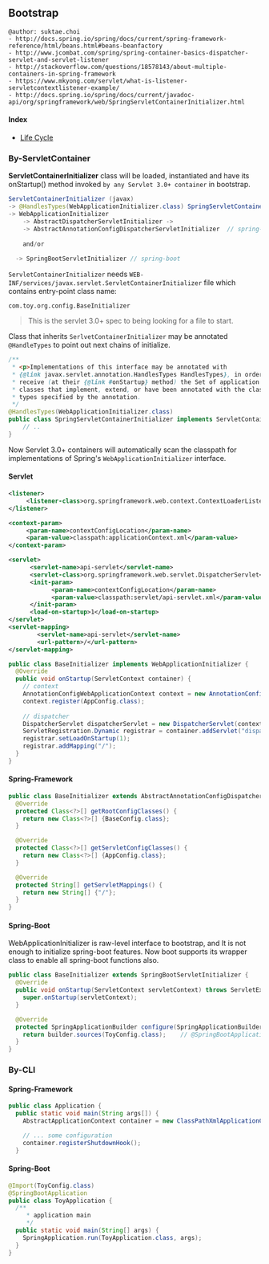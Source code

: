 ## Bootstrap

```
@author: suktae.choi
- http://docs.spring.io/spring/docs/current/spring-framework-reference/html/beans.html#beans-beanfactory
- http://www.jcombat.com/spring/spring-container-basics-dispatcher-servlet-and-servlet-listener
- http://stackoverflow.com/questions/18578143/about-multiple-containers-in-spring-framework
- https://www.mkyong.com/servlet/what-is-listener-servletcontextlistener-example/
- http://docs.spring.io/spring/docs/current/javadoc-api/org/springframework/web/SpringServletContainerInitializer.html
```

#### Index

- [Life Cycle](life-cycle)

### By-ServletContainer
**ServletContainerInitializer** class will be loaded, instantiated and have its onStartup() method invoked `by any Servlet 3.0+ container` in bootstrap.

```java
ServletContainerInitializer (javax) 
-> @HandlesTypes(WebApplicationInitializer.class) SpringServletContainerInitializer (spring)
-> WebApplicationInitializer
	-> AbstractDispatcherServletInitializer ->
	-> AbstractAnnotationConfigDispatcherServletInitializer	 // spring-framework
	
	and/or
	
  -> SpringBootServletInitializer // spring-boot
```

`ServletContainerInitializer` needs `WEB-INF/services/javax.servlet.ServletContainerInitializer` file which contains entry-point class name:

```properties
com.toy.org.config.BaseInitializer
```

> This is the servlet 3.0+ spec to being looking for a file to start.

Class that inherits `SerlvetContainerInitializer` may be annotated `@HandleTypes` to point out next chains of initialize.

```java
/**
 * <p>Implementations of this interface may be annotated with
 * {@link javax.servlet.annotation.HandlesTypes HandlesTypes}, in order to
 * receive (at their {@link #onStartup} method) the Set of application
 * classes that implement, extend, or have been annotated with the class
 * types specified by the annotation.
 */
@HandlesTypes(WebApplicationInitializer.class)
public class SpringServletContainerInitializer implements ServletContainerInitializer {
	// ..
}
```

Now Servlet 3.0+ containers will automatically scan the classpath for implementations of Spring's `WebApplicationInitializer` interface.

#### Servlet

```xml
<listener>
     <listener-class>org.springframework.web.context.ContextLoaderListener</listener-class>
</listener>

<context-param>
     <param-name>contextConfigLocation</param-name>
     <param-value>classpath:applicationContext.xml</param-value>
</context-param>

<servlet>
      <servlet-name>api-servlet</servlet-name>
      <servlet-class>org.springframework.web.servlet.DispatcherServlet</servlet-class>
      <init-param>
            <param-name>contextConfigLocation</param-name>
            <param-value>classpath:servlet/api-servlet.xml</param-value>
      </init-param>
      <load-on-startup>1</load-on-startup>
</servlet>
<servlet-mapping>
	    <servlet-name>api-servlet</servlet-name>
	    <url-pattern>/</url-pattern>
</servlet-mapping>
```

```java
public class BaseInitializer implements WebApplicationInitializer {
  @Override
  public void onStartup(ServletContext container) {
    // context
    AnnotationConfigWebApplicationContext context = new AnnotationConfigWebApplicationContext();
    context.register(AppConfig.class);
		
    // dispatcher
    DispatcherServlet dispatcherServlet = new DispatcherServlet(context);     
    ServletRegistration.Dynamic registrar = container.addServlet("dispatcher", dispatcherServlet);
    registrar.setLoadOnStartup(1);
    registrar.addMapping("/");
  }	
}
```

#### Spring-Framework

```java
public class BaseInitializer extends AbstractAnnotationConfigDispatcherServletInitializer {
  @Override
  protected Class<?>[] getRootConfigClasses() {
    return new Class<?>[] {BaseConfig.class};
  }

  @Override
  protected Class<?>[] getServletConfigClasses() {
    return new Class<?>[] {AppConfig.class};
  }

  @Override
  protected String[] getServletMappings() {
    return new String[] {"/"};
  }
}
```

#### Spring-Boot

WebApplicationInitializer is raw-level interface to bootstrap, and It is not enough to initialize spring-boot features. Now boot supports its wrapper class to enable all spring-boot functions also.

```java
public class BaseInitializer extends SpringBootServletInitializer {
  @Override
  public void onStartup(ServletContext servletContext) throws ServletException {
    super.onStartup(servletContext);
  }

  @Override
  protected SpringApplicationBuilder configure(SpringApplicationBuilder builder) {
    return builder.sources(ToyConfig.class);	// @SpringBootApplication class
  }
}
```

### By-CLI

#### Spring-Framework

```java
public class Application {
  public static void main(String args[]) {
    AbstractApplicationContext container = new ClassPathXmlApplicationContext("...");

    // ... some configuration
    container.registerShutdownHook();
  }
```

#### **Spring-Boot**

```java
@Import(ToyConfig.class)
@SpringBootApplication
public class ToyApplication {
  /**
	 * application main
	 */
  public static void main(String[] args) {
    SpringApplication.run(ToyApplication.class, args);
  }
}
```